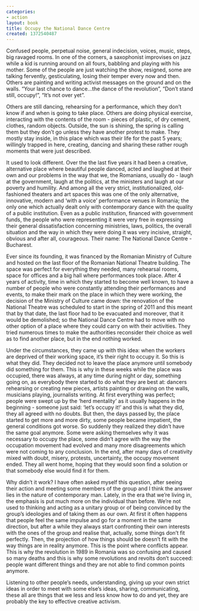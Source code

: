 ```yaml
---
categories:
- action
layout: book
title: Occupy the National Dance Centre
created: 1372540487
---
```

Confused people, perpetual noise, general indecision, voices, music, steps, big ravaged rooms. In one of the corners, a saxophonist improvises on jazz while a kid is running around on all fours, babbling and playing with his mother. Some of the people are just watching the show, resigned, some are talking fervently, gesticulating, losing their temper every now and then. Others are painting and writing activist messages on the ground and on the walls. “Your last chance to dance...the dance of the revolution”, “Don’t stand still, occupy!”, “It’s not over yet”.
<!--more-->
Others are still dancing, rehearsing for a performance, which they don’t know if and when is going to take place. Others are doing physical exercise, interacting with the contents of the room - pieces of plastic, of dry cement, clothes, random objects. Outside, the sun is shining, the spring is calling them but they don’t go unless they have another protest to make. They mostly stay inside, in this place which was their life for the past 5 years; willingly trapped in here, creating, dancing and sharing these rather rough moments that were just described.</p>
<p>It used to look different. Over the the last five years it had been a creative, alternative place where beautiful people danced, acted and laughed at their own and our problems in the way that we, the Romanians, usually do - laugh at the government, laugh at the politics, at the ministers and laugh at our poverty and humility. And among all the very strict, institutionalized, old-fashioned theaters and art spaces this was one of the only alternative, innovative, modern and ‘with a voice’ performance venues in Romania; the only one which actually dealt only with contemporary dance with the quality of a public institution. Even as a public institution, financed with government funds, the people who were representing it were very free in expressing their general dissatisfaction concerning ministries, laws, politics, the overall situation and the way in which they were doing it was very incisive, straight, obvious and after all, courageous. Their name: The National Dance Centre - Bucharest.</p>
<p>Ever since its founding, it was financed by the Romanian Ministry of Culture and hosted on the last floor of the Romanian National Theatre building. The space was perfect for everything they needed, many rehearsal rooms, space for offices and a big hall where performances took place. After 4 years of activity, time in which they started to become well known, to have a number of people who were constantly attending their performances and events, to make their mark on the place in which they were working, the decision of the Ministry of Culture came down: the renovation of the National Theatre was scheduled to start in the spring of 2011 and this meant that by that date, the last floor had to be evacuated and moreover, that it would be demolished; so the National Dance Centre had to move with no other option of a place where they could carry on with their activities. They tried numerous times to make the authorities reconsider their choice as well as to find another place, but in the end nothing worked.</p>
<p>Under the circumstances, they came up with this idea: when the workers are deprived of their working space, it’s their right to occupy it. So this is what they did. They decided not to leave the place anymore until somebody did something for them. This is why in these weeks while the place was occupied, there was always, at any time during night or day, something going on, as everybody there started to do what they are best at: dancers rehearsing or creating new pieces, artists painting or drawing on the walls, musicians playing, journalists writing. At first everything was perfect; people were swept up by the ‘herd mentality’ as it usually happens in the beginning - someone just said: ‘let’s occupy it!’ and this is what they did, they all agreed with no doubts. But then, the days passed by, the place started to get more and more dirty, some people became impatient, the general conditions got worse. So suddenly they realized they didn’t have the same goal anymore. Some were asking themselves why it was necessary to occupy the place, some didn’t agree with the way the occupation movement had evolved and many more disagreements which were not coming to any conclusion. In the end, after many days of creativity mixed with doubt, misery, protests, uncertainty, the occupy movement ended. They all went home, hoping that they would soon find a solution or that somebody else would find it for them.</p>
<p>Why didn’t it work? I have often asked myself this question, after seeing their action and meeting some members of the group and I think the answer lies in the nature of contemporary man. Lately, in the era that we’re living in, the emphasis is put much more on the individual than before. We’re not used to thinking and acting as a unitary group or of being convinced by the group’s ideologies and of taking them as our own. At first it often happens that people feel the same impulse and go for a moment in the same direction, but after a while they always start confronting their own interests with the ones of the group and realise that, actually, some things don’t fit perfectly. Then, the projection of how things should be doesn’t fit with the way things are in reality anymore. This is the point where conflicts appear. This is why the revolution in 1989 in Romania was so confusing and caused so many deaths and this is why some revolutions and revolts don’t succeed: people want different things and they are not able to find common points anymore.</p>
<p>Listening to other people’s needs, understanding, giving up your own strict ideas in order to meet with some else’s ideas, sharing, communicating, these all are things that we less and less know how to do and yet, they are probably the key to effective creative activism.</p>
